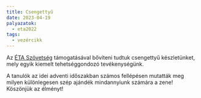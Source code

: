 ```yaml
---
title: Csengettyű
date: 2023-04-19
palyazatok:
  - eta2022
tags:
  - vezércikk
---
```

Az [ÉTA Szövetség](https://eta-szov.hu) támogatásával bővíteni tudtuk csengettyű készletünket, mely egyik kiemelt tehetséggondozó tevékenységünk.

<!--more-->

A tanulók az idei adventi időszakban számos fellépésen mutatták meg milyen különlegesen szép ajándék mindannyiunk számára a zene! Köszönjük az élményt!
